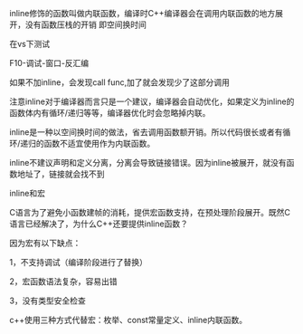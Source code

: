 inline修饰的函数叫做内联函数，编译时C++编译器会在调用内联函数的地方展开，没有函数压栈的开销
即空间换时间

在vs下测试

F10-调试-窗口-反汇编

如果不加inline，会发现call func,加了就会发现少了这部分调用

注意inline对于编译器而言只是一个建议，编译器会自动优化，如果定义为inline的函数体内有循环/递归等等，编译器优化时会忽略掉内联。

inline是一种以空间换时间的做法，省去调用函数额开销。所以代码很长或者有循环/递归的函数不适宜使用作为内联函数。

inline不建议声明和定义分离，分离会导致链接错误。因为inline被展开，就没有函数地址了，链接就会找不到

inline和宏

C语言为了避免小函数建帧的消耗，提供宏函数支持，在预处理阶段展开。既然C语言已经解决了，为什么C++还要提供inline函数？

因为宏有以下缺点：

1，不支持调试（编译阶段进行了替换）

2，宏函数语法复杂，容易出错

3，没有类型安全检查

c++使用三种方式代替宏：枚举、const常量定义、inline内联函数。
